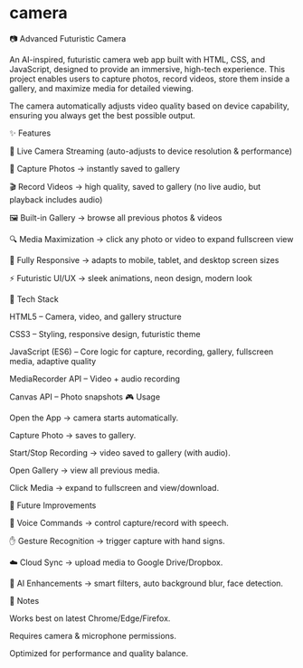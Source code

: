 # camera
📷 Advanced Futuristic Camera

An AI-inspired, futuristic camera web app built with HTML, CSS, and JavaScript, designed to provide an immersive, high-tech experience. This project enables users to capture photos, record videos, store them inside a gallery, and maximize media for detailed viewing.

The camera automatically adjusts video quality based on device capability, ensuring you always get the best possible output.

✨ Features

🎥 Live Camera Streaming (auto-adjusts to device resolution & performance)

📸 Capture Photos → instantly saved to gallery

🎬 Record Videos → high quality, saved to gallery (no live audio, but playback includes audio)

🖼️ Built-in Gallery → browse all previous photos & videos

🔍 Media Maximization → click any photo or video to expand fullscreen view

📱 Fully Responsive → adapts to mobile, tablet, and desktop screen sizes

⚡ Futuristic UI/UX → sleek animations, neon design, modern look

🚀 Tech Stack

HTML5 – Camera, video, and gallery structure

CSS3 – Styling, responsive design, futuristic theme

JavaScript (ES6) – Core logic for capture, recording, gallery, fullscreen media, adaptive quality

MediaRecorder API – Video + audio recording

Canvas API – Photo snapshots
🎮 Usage

Open the App → camera starts automatically.

Capture Photo → saves to gallery.

Start/Stop Recording → video saved to gallery (with audio).

Open Gallery → view all previous media.

Click Media → expand to fullscreen and view/download.

🔮 Future Improvements

🤖 Voice Commands → control capture/record with speech.

✋ Gesture Recognition → trigger capture with hand signs.

☁️ Cloud Sync → upload media to Google Drive/Dropbox.

🧠 AI Enhancements → smart filters, auto background blur, face detection.

📌 Notes

Works best on latest Chrome/Edge/Firefox.

Requires camera & microphone permissions.

Optimized for performance and quality balance.

